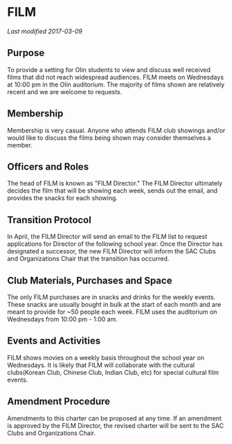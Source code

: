 # FILM
*Last modified 2017-03-09*

## Purpose
To provide a setting for Olin students to view and discuss well received films that did not reach widespread audiences. FILM meets on Wednesdays at 10:00 pm in the Olin auditorium. The majority of films shown are relatively recent and we are welcome to requests.

## Membership
Membership is very casual. Anyone who attends FILM club showings and/or would like to discuss the films being shown may consider themselves a member.

## Officers and Roles
The head of FILM is known as "FILM Director." The FILM Director ultimately decides the film that will be showing each week, sends out the email, and provides the snacks for each showing.

## Transition Protocol
In April, the FILM Director will send an email to the FILM list to request applications for Director of the following school year. Once the Director has designated a successor, the new FILM Director will inform the SAC Clubs and Organizations Chair that the transition has occurred.

## Club Materials, Purchases and Space
The only FILM purchases are in snacks and drinks for the weekly events. These snacks are usually bought in bulk at the start of each month and are meant to provide for ~50 people each week. FILM uses the auditorium on Wednesdays from 10:00 pm - 1:00 am.

## Events and Activities
FILM shows movies on a weekly basis throughout the school year on Wednesdays. It is likely that FILM will collaborate with the cultural clubs(Korean Club, Chinese Club, Indian Club, etc) for special cultural film events.

## Amendment Procedure
Amendments to this charter can be proposed at any time. If an amendment is approved by the FILM Director, the revised charter will be sent to the SAC Clubs and Organizations Chair.
